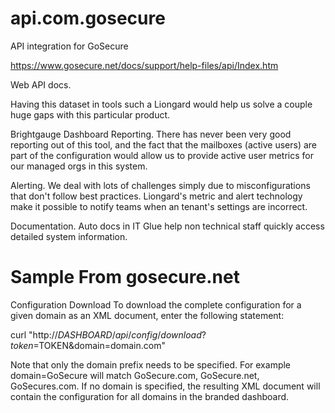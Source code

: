 # api.com.gosecure
 API integration for GoSecure

https://www.gosecure.net/docs/support/help-files/api/Index.htm

Web API docs.

Having this dataset in tools such a Liongard would help us solve a couple huge gaps with this particular product.

Brightgauge Dashboard Reporting. There has never been very good reporting out of this tool, and the fact that the mailboxes (active users) are part of the configuration would allow us to provide active user metrics for our managed orgs in this system.

Alerting. We deal with lots of challenges simply due to misconfigurations that don't follow best practices. Liongard's metric and alert technology make it possible to notify teams when an tenant's settings are incorrect.

Documentation. Auto docs in IT Glue help non technical staff quickly access detailed system information.

# Sample From gosecure.net

Configuration Download
To download the complete configuration for a given domain as an XML document, enter the following statement:

curl "http://$DASHBOARD/api/config/download?token=$TOKEN&domain=domain.com"

Note that only the domain prefix needs to be specified. For example domain=GoSecure will match GoSecure.com, GoSecure.net, GoSecures.com. If no domain is specified, the resulting XML document will contain the configuration for all domains in the branded dashboard.


